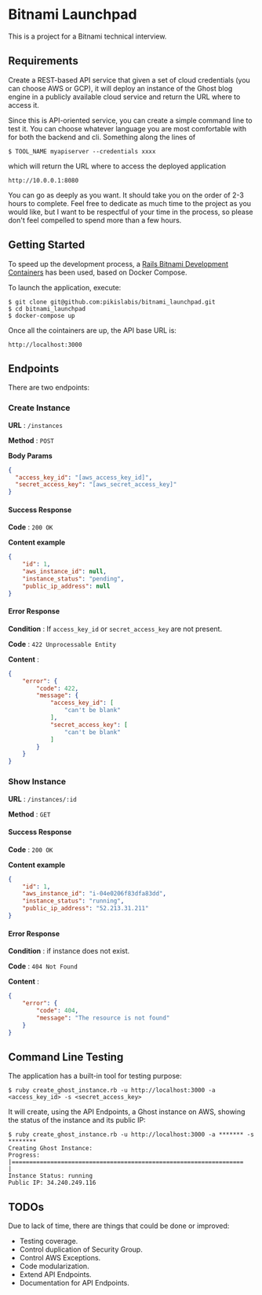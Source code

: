 # Bitnami Launchpad

This is a project for a Bitnami technical interview.

## Requirements

Create a REST-based API service that given a set of cloud credentials (you can choose AWS or GCP), it will deploy an instance of the Ghost blog engine in a publicly available cloud service and return the URL where to access it.

Since this is API-oriented service, you can create a simple command line to test it. You can choose whatever language you are most comfortable with for both the backend and cli. Something along the lines of

```
$ TOOL_NAME myapiserver --credentials xxxx
```

which will return the URL where to access the deployed application

```
http://10.0.0.1:8080
```

You can go as deeply as you want. It should take you on the order of 2-3 hours to complete. Feel free to dedicate as much time to the project as you would like, but I want to be respectful of your time in the process, so please don't feel compelled to spend more than a few hours.

## Getting Started

To speed up the development process, a [Rails Bitnami Development Containers](https://github.com/bitnami/bitnami-docker-rails) has been used, based on Docker Compose.

To launch the application, execute:

```
$ git clone git@github.com:pikislabis/bitnami_launchpad.git
$ cd bitnami_launchpad
$ docker-compose up
```

Once all the cointainers are up, the API base URL is:

```
http://localhost:3000
```

## Endpoints

There are two endpoints:

### Create Instance

**URL** : `/instances`

**Method** : `POST`

**Body Params**

```json
{
  "access_key_id": "[aws_access_key_id]",
  "secret_access_key": "[aws_secret_access_key]"
}
```

#### Success Response

**Code** : `200 OK`

**Content example**

```json
{
    "id": 1,
    "aws_instance_id": null,
    "instance_status": "pending",
    "public_ip_address": null
}
```

#### Error Response

**Condition** : If `access_key_id` or `secret_access_key` are not present.

**Code** : `422 Unprocessable Entity`

**Content** :

```json
{
    "error": {
        "code": 422,
        "message": {
            "access_key_id": [
                "can't be blank"
            ],
            "secret_access_key": [
                "can't be blank"
            ]
        }
    }
}
```


### Show Instance

**URL** : `/instances/:id`

**Method** : `GET`

#### Success Response

**Code** : `200 OK`

**Content example**

```json
{
    "id": 1,
    "aws_instance_id": "i-04e0206f83dfa83dd",
    "instance_status": "running",
    "public_ip_address": "52.213.31.211"
}
```

#### Error Response

**Condition** : if instance does not exist.

**Code** : `404 Not Found`

**Content** :

```json
{
    "error": {
        "code": 404,
        "message": "The resource is not found"
    }
}
```

## Command Line Testing

The application has a built-in tool for testing purpose:

```
$ ruby create_ghost_instance.rb -u http://localhost:3000 -a <access_key_id> -s <secret_access_key>
```

It will create, using the API Endpoints, a Ghost instance on AWS, showing the status of the instance and its public IP:

```
$ ruby create_ghost_instance.rb -u http://localhost:3000 -a ******* -s ********
Creating Ghost Instance:
Progress: |==================================================================                                                    |
Instance Status: running
Public IP: 34.240.249.116
```

## TODOs

Due to lack of time, there are things that could be done or improved:
* Testing coverage.
* Control duplication of Security Group.
* Control AWS Exceptions.
* Code modularization.
* Extend API Endpoints.
* Documentation for API Endpoints.
